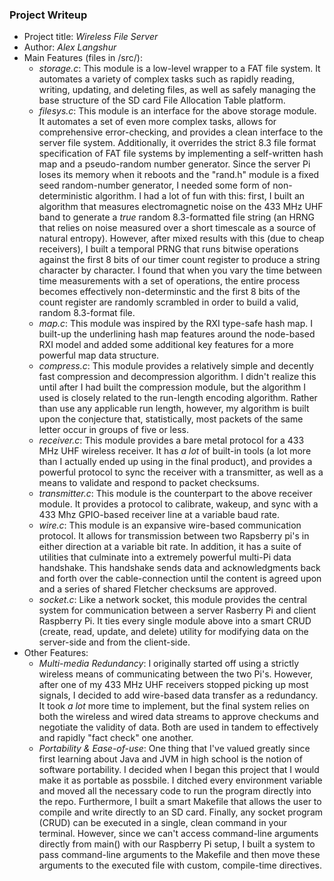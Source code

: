 ### Project Writeup

* Project title: *Wireless File Server*
* Author: *Alex Langshur*
* Main Features (files in /src/):
  - *storage.c*: This module is a low-level wrapper to a FAT file system. It automates a variety of complex tasks such as rapidly reading, writing, updating, and deleting files, as well as safely managing the base structure of the SD card File Allocation Table platform.
  - *filesys.c*: This module is an interface for the above storage module. It automates a set of even more complex tasks, allows for comprehensive error-checking, and provides a clean interface to the server file system. Additionally, it overrides the strict 8.3 file format specification of FAT file systems by implementing a self-written hash map and a pseudo-random number generator. Since the server Pi loses its memory when it reboots and the "rand.h" module is a fixed seed random-number generator, I needed some form of non-deterministic algorithm. I had a lot of fun with this: first, I built an algorithm that measures electromagnetic noise on the 433 MHz UHF band to generate a *true* random 8.3-formatted file string (an HRNG that relies on noise measured over a short timescale as a source of natural entropy). However, after mixed results with this (due to cheap receivers), I built a temporal PRNG that runs bitwise operations against the first 8 bits of our timer count register to produce a string character by character. I found that when you vary the time between time measurements with a set of operations, the entire process becomes effectively non-determinstic and the first 8 bits of the count register are randomly scrambled in order to build a valid, random 8.3-format file.
  - *map.c*: This module was inspired by the RXI type-safe hash map. I built-up the underlining hash map features around the node-based RXI model and added some additional key features for a more powerful map data structure. 
  - *compress.c*: This module provides a relatively simple and decently fast compression and decompression algorithm. I didn't realize this until after I had built the compression module, but the algorithm I used is closely related to the run-length encoding algorithm. Rather than use any applicable run length, however, my algorithm is built upon the conjecture that, statistically, most packets of the same letter occur in groups of five or less.
  - *receiver.c*: This module provides a bare metal protocol for a 433 MHz UHF wireless receiver. It has *a lot* of built-in tools (a lot more than I actually ended up using in the final product), and provides a powerful protocol to sync the receiver with a transmitter, as well as a means to validate and respond to packet checksums.
  - *transmitter.c*: This module is the counterpart to the above receiver module. It provides a protocol to calibrate, wakeup, and sync with a 433 Mhz GPIO-based receiver line at a variable baud rate. 
  - *wire.c*: This module is an expansive wire-based communication protocol. It allows for transmission between two Rapsberry pi's in either direction at a variable bit rate. In addition, it has a suite of utilities that culminate into a extremely powerful multi-Pi data handshake. This handshake sends data and acknowledgments back and forth over the cable-connection until the content is agreed upon and a series of shared Fletcher checksums are approved.
  - *socket.c*: Like a network socket, this module provides the central system for communication between a server Rasberry Pi and client Raspberry Pi. It ties every single module above into a smart CRUD (create, read, update, and delete) utility for modifying data on the server-side and from the client-side.
* Other Features:
  - *Multi-media Redundancy*: I originally started off using a strictly wireless means of communicating between the two Pi's. However, after one of my 433 MHz UHF receivers stopped picking up most signals, I decided to add wire-based data transfer as a redundancy. It took *a lot* more time to implement, but the final system relies on both the wireless and wired data streams to approve checkums and negotiate the validity of data. Both are used in tandem to effectively and rapidly "fact check" one another.
  - *Portability & Ease-of-use*: One thing that I've valued greatly since first learning about Java and JVM in high school is the notion of software portability. I decided when I began this project that I would make it as portable as possbile. I ditched every environment variable and moved all the necessary code to run the program directly into the repo. Furthermore, I built a smart Makefile that allows the user to compile and write directly to an SD card. Finally, any socket program (CRUD) can be executed in a single, clean command in your terminal. However, since we can't access command-line arguments directly from main() with our Raspberry Pi setup, I built a system to pass command-line arguments to the Makefile and then move these  arguments to the executed file with custom, compile-time directives. 
  

